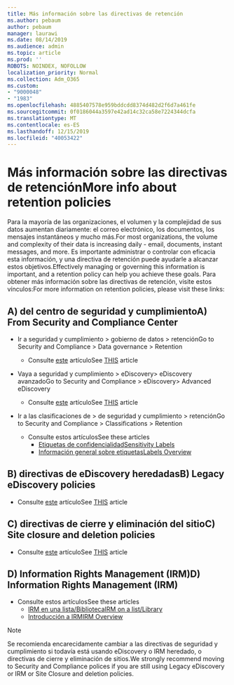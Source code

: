 ```yaml
---
title: Más información sobre las directivas de retención
ms.author: pebaum
author: pebaum
manager: laurawi
ms.date: 08/14/2019
ms.audience: admin
ms.topic: article
ms.prod: ''
ROBOTS: NOINDEX, NOFOLLOW
localization_priority: Normal
ms.collection: Adm_O365
ms.custom:
- "9000048"
- "1983"
ms.openlocfilehash: 4885407578e959bddcdd8374d482d2f6d7a461fe
ms.sourcegitcommit: 0f0186044a3597e42ad14c32ca58e7224344dcfa
ms.translationtype: MT
ms.contentlocale: es-ES
ms.lasthandoff: 12/15/2019
ms.locfileid: "40053422"
---
```

# <a name="more-info-about-retention-policies"></a><span data-ttu-id="2da37-102">Más información sobre las directivas de retención</span><span class="sxs-lookup"><span data-stu-id="2da37-102">More info about retention policies</span></span>

<span data-ttu-id="2da37-103">Para la mayoría de las organizaciones, el volumen y la complejidad de sus datos aumentan diariamente: el correo electrónico, los documentos, los mensajes instantáneos y mucho más.</span><span class="sxs-lookup"><span data-stu-id="2da37-103">For most organizations, the volume and complexity of their data is increasing daily - email, documents, instant messages, and more.</span></span> <span data-ttu-id="2da37-104">Es importante administrar o controlar con eficacia esta información, y una directiva de retención puede ayudarle a alcanzar estos objetivos.</span><span class="sxs-lookup"><span data-stu-id="2da37-104">Effectively managing or governing this information is important, and a retention policy can help you achieve these goals.</span></span> <span data-ttu-id="2da37-105">Para obtener más información sobre las directivas de retención, visite estos vínculos:</span><span class="sxs-lookup"><span data-stu-id="2da37-105">For more information on retention policies, please visit these links:</span></span>

## <a name="a-from-security-and-compliance-center"></a><span data-ttu-id="2da37-106">A) del centro de seguridad y cumplimiento</span><span class="sxs-lookup"><span data-stu-id="2da37-106">A) From Security and Compliance Center</span></span>

- <span data-ttu-id="2da37-107">Ir a seguridad y cumplimiento > gobierno de datos > retención</span><span class="sxs-lookup"><span data-stu-id="2da37-107">Go to Security and Compliance > Data governance > Retention</span></span>
  - <span data-ttu-id="2da37-108">Consulte [este](https://docs.microsoft.com/office365/securitycompliance/retention-policies) artículo</span><span class="sxs-lookup"><span data-stu-id="2da37-108">See [THIS](https://docs.microsoft.com/office365/securitycompliance/retention-policies) article</span></span>

- <span data-ttu-id="2da37-109">Vaya a seguridad y cumplimiento > eDiscovery> eDiscovery avanzado</span><span class="sxs-lookup"><span data-stu-id="2da37-109">Go to Security and Compliance > eDiscovery> Advanced eDiscovery</span></span> 
  - <span data-ttu-id="2da37-110">Consulte [este](https://docs.microsoft.com/office365/securitycompliance/ediscovery-cases) artículo</span><span class="sxs-lookup"><span data-stu-id="2da37-110">See [THIS](https://docs.microsoft.com/office365/securitycompliance/ediscovery-cases) article</span></span>

- <span data-ttu-id="2da37-111">Ir a las clasificaciones de > de seguridad y cumplimiento > retención</span><span class="sxs-lookup"><span data-stu-id="2da37-111">Go to Security and Compliance > Classifications > Retention</span></span>
  - <span data-ttu-id="2da37-112">Consulte estos artículos</span><span class="sxs-lookup"><span data-stu-id="2da37-112">See these articles</span></span>
    - [<span data-ttu-id="2da37-113">Etiquetas de confidencialidad</span><span class="sxs-lookup"><span data-stu-id="2da37-113">Sensitivity Labels</span></span>](https://docs.microsoft.com/office365/securitycompliance/sensitivity-labels)
    - [<span data-ttu-id="2da37-114">Información general sobre etiquetas</span><span class="sxs-lookup"><span data-stu-id="2da37-114">Labels Overview</span></span>](https://docs.microsoft.com/office365/securitycompliance/labels)

## <a name="b-legacy-ediscovery-policies"></a><span data-ttu-id="2da37-115">B) directivas de eDiscovery heredadas</span><span class="sxs-lookup"><span data-stu-id="2da37-115">B) Legacy eDiscovery policies</span></span>

- <span data-ttu-id="2da37-116">Consulte [este](https://support.office.com/article/Set-up-an-eDiscovery-Center-in-SharePoint-Online-A18F8975-AA7F-43B4-A7D6-001D14744D8E) artículo</span><span class="sxs-lookup"><span data-stu-id="2da37-116">See [THIS](https://support.office.com/article/Set-up-an-eDiscovery-Center-in-SharePoint-Online-A18F8975-AA7F-43B4-A7D6-001D14744D8E) article</span></span>

## <a name="c-site-closure-and-deletion-policies"></a><span data-ttu-id="2da37-117">C) directivas de cierre y eliminación del sitio</span><span class="sxs-lookup"><span data-stu-id="2da37-117">C) Site closure and deletion policies</span></span>

- <span data-ttu-id="2da37-118">Consulte [este](https://support.office.com/article/Use-policies-for-site-closure-and-deletion-A8280D82-27FD-48C5-9ADF-8A5431208BA5) artículo</span><span class="sxs-lookup"><span data-stu-id="2da37-118">See [THIS](https://support.office.com/article/Use-policies-for-site-closure-and-deletion-A8280D82-27FD-48C5-9ADF-8A5431208BA5) article</span></span>  

## <a name="d-information-rights-management-irm"></a><span data-ttu-id="2da37-119">D) Information Rights Management (IRM)</span><span class="sxs-lookup"><span data-stu-id="2da37-119">D) Information Rights Management (IRM)</span></span>

- <span data-ttu-id="2da37-120">Consulte estos artículos</span><span class="sxs-lookup"><span data-stu-id="2da37-120">See these articles</span></span>
  - [<span data-ttu-id="2da37-121">IRM en una lista/Biblioteca</span><span class="sxs-lookup"><span data-stu-id="2da37-121">IRM on a list/Library</span></span>](https://support.office.com/article/apply-information-rights-management-to-a-list-or-library-3bdb5c4e-94fc-4741-b02f-4e7cc3c54aa1)
  - [<span data-ttu-id="2da37-122">Introducción a IRM</span><span class="sxs-lookup"><span data-stu-id="2da37-122">IRM Overview</span></span>](https://support.office.com/article/create-and-apply-information-management-policies-eb501fe9-2ef6-4150-945a-65a6451ee9e9)

> [!Note]
> <span data-ttu-id="2da37-123">Se recomienda encarecidamente cambiar a las directivas de seguridad y cumplimiento si todavía está usando eDiscovery o IRM heredado, o directivas de cierre y eliminación de sitios.</span><span class="sxs-lookup"><span data-stu-id="2da37-123">We strongly recommend moving to Security and Compliance polices if you are still using Legacy eDiscovery or IRM or Site Closure and deletion policies.</span></span>
